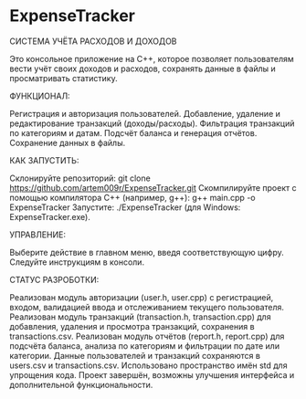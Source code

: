 # ExpenseTracker
СИСТЕМА УЧЁТА РАСХОДОВ И ДОХОДОВ

Это консольное приложение на C++, которое позволяет пользователям вести учёт своих доходов и расходов, сохранять данные в файлы и просматривать статистику.

ФУНКЦИОНАЛ:

Регистрация и авторизация пользователей.
Добавление, удаление и редактирование транзакций (доходы/расходы).
Фильтрация транзакций по категориям и датам.
Подсчёт баланса и генерация отчётов.
Сохранение данных в файлы.

КАК ЗАПУСТИТЬ:

Склонируйте репозиторий: git clone https://github.com/artem009r/ExpenseTracker.git
Скомпилируйте проект с помощью компилятора C++ (например, g++): g++ main.cpp -o ExpenseTracker
Запустите: ./ExpenseTracker (для Windows: ExpenseTracker.exe).

УПРАВЛЕНИЕ:

Выберите действие в главном меню, введя соответствующую цифру.
Следуйте инструкциям в консоли.

СТАТУС РАЗРОБОТКИ:

Реализован модуль авторизации (user.h, user.cpp) с регистрацией, входом, валидацией ввода и отслеживанием текущего пользователя.
Реализован модуль транзакций (transaction.h, transaction.cpp) для добавления, удаления и просмотра транзакций, сохранения в transactions.csv.
Реализован модуль отчётов (report.h, report.cpp) для подсчёта баланса, анализа по категориям и фильтрации по дате или категории.
Данные пользователей и транзакций сохраняются в users.csv и transactions.csv.
Использовано пространство имён std для упрощения кода.
Проект завершён, возможны улучшения интерфейса и дополнительной функциональности.

